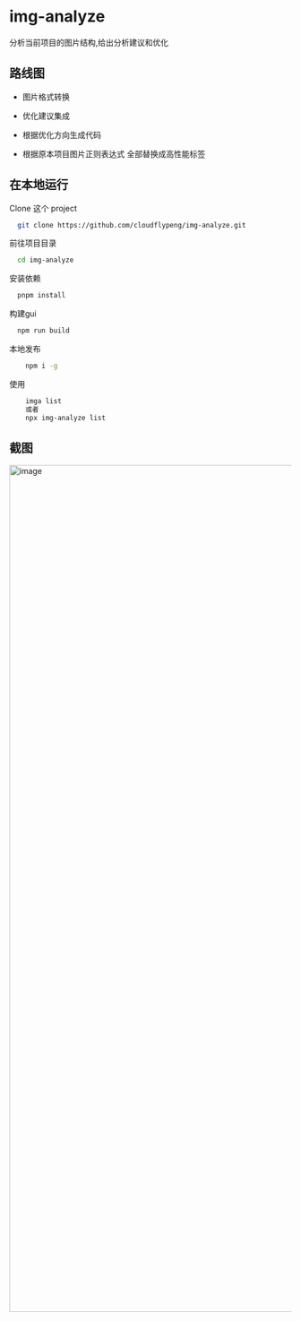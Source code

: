 
# img-analyze

分析当前项目的图片结构,给出分析建议和优化


## 路线图

- 图片格式转换

- 优化建议集成

- 根据优化方向生成代码

- 根据原本项目图片正则表达式 全部替换成高性能标签


## 在本地运行

Clone 这个 project

```bash
  git clone https://github.com/cloudflypeng/img-analyze.git
```

前往项目目录

```bash
  cd img-analyze
```

安装依赖

```bash
  pnpm install
```

构建gui

```bash
  npm run build
```

本地发布

```bash
    npm i -g
```
使用

```bash
    imga list
    或者
    npx img-analyze list
```




## 截图
<img width="1512" alt="image" src="https://github.com/cloudflypeng/img-analyze/assets/44285412/a8fe1e1e-24a4-43ac-b18d-49bad22cc03e">


